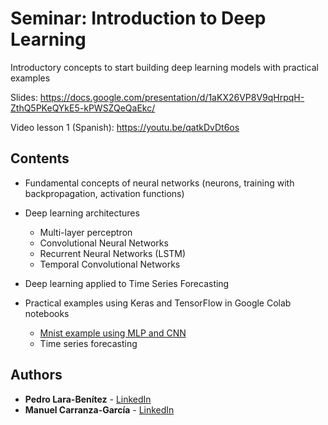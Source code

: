 
# Seminar: Introduction to Deep Learning

Introductory concepts to start building deep learning models with practical examples

Slides: https://docs.google.com/presentation/d/1aKX26VP8V9qHrpqH-ZthQ5PKeQYkE5-kPWSZQeQaEkc/

Video lesson 1 (Spanish): https://youtu.be/qatkDvDt6os

## Contents

* Fundamental concepts of neural networks (neurons, training with backpropagation, activation functions)

* Deep learning architectures
  * Multi-layer perceptron
  * Convolutional Neural Networks
  * Recurrent Neural Networks (LSTM)
  * Temporal Convolutional Networks

* Deep learning applied to Time Series Forecasting

* Practical examples using Keras and TensorFlow in Google Colab notebooks
  * [Mnist example using MLP and CNN](https://github.com/carranza96/DLSeminar/blob/master/notebooks/IntroDL_Mnist.ipynb)
  * Time series forecasting




## Authors <a name="authors"></a>

* **Pedro Lara-Benítez** - [LinkedIn](www.linkedin.com/in/pedrolarben)
* **Manuel Carranza-García** - [LinkedIn](https://www.linkedin.com/in/manuelcarranzagarcia96/)
